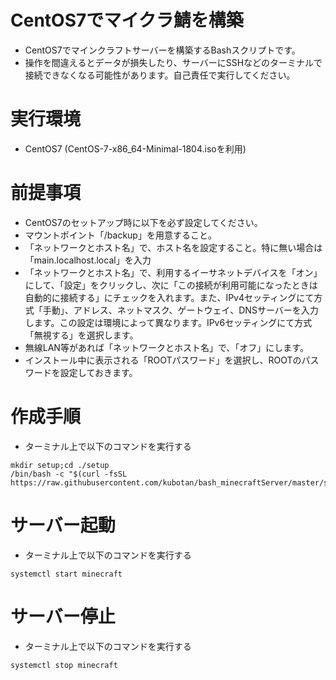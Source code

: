 # CentOS7でマイクラ鯖を構築
- CentOS7でマインクラフトサーバーを構築するBashスクリプトです。
- 操作を間違えるとデータが損失したり、サーバーにSSHなどのターミナルで接続できなくなる可能性があります。自己責任で実行してください。

# 実行環境
- CentOS7 (CentOS-7-x86_64-Minimal-1804.isoを利用)

# 前提事項
- CentOS7のセットアップ時に以下を必ず設定してください。
 - マウントポイント「/backup」を用意すること。
 - 「ネットワークとホスト名」で、ホスト名を設定すること。特に無い場合は「main.localhost.local」を入力
 - 「ネットワークとホスト名」で、利用するイーサネットデバイスを「オン」にして、「設定」をクリックし、次に「この接続が利用可能になったときは自動的に接続する」にチェックを入れます。また、IPv4セッティングにて方式「手動」、アドレス、ネットマスク、ゲートウェイ、DNSサーバーを入力します。この設定は環境によって異なります。IPv6セッティングにて方式「無視する」を選択します。
 - 無線LAN等があれば「ネットワークとホスト名」で、「オフ」にします。
 - インストール中に表示される「ROOTパスワード」を選択し、ROOTのパスワードを設定しておきます。

# 作成手順
- ターミナル上で以下のコマンドを実行する
```
mkdir setup;cd ./setup
/bin/bash -c "$(curl -fsSL https://raw.githubusercontent.com/kubotan/bash_minecraftServer/master/setup)"
```
# サーバー起動
- ターミナル上で以下のコマンドを実行する
```
systemctl start minecraft
```

# サーバー停止
- ターミナル上で以下のコマンドを実行する
```
systemctl stop minecraft
```
